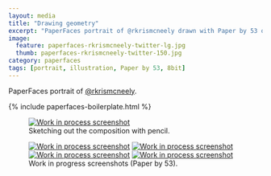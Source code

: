 ```yaml
---
layout: media
title: "Drawing geometry"
excerpt: "PaperFaces portrait of @rkrismcneely drawn with Paper by 53 on an iPad."
image: 
  feature: paperfaces-rkrismcneely-twitter-lg.jpg
  thumb: paperfaces-rkrismcneely-twitter-150.jpg
category: paperfaces
tags: [portrait, illustration, Paper by 53, 8bit]
---
```


PaperFaces portrait of <a href="http://twitter.com/rkrismcneely">@rkrismcneely</a>.

{% include paperfaces-boilerplate.html %}

<figure>
	<a href="{{ site.url }}/images/paperfaces-rkrismcneely-process-1-lg.jpg"><img src="{{ site.url }}/images/paperfaces-rkrismcneely-process-1-750.jpg" alt="Work in process screenshot"></a>
	<figcaption>Sketching out the composition with pencil.</figcaption>
</figure>

<figure class="half">
	<a href="{{ site.url }}/images/paperfaces-rkrismcneely-process-2-lg.jpg"><img src="{{ site.url }}/images/paperfaces-rkrismcneely-process-2-600.jpg" alt="Work in process screenshot"></a>
	<a href="{{ site.url }}/images/paperfaces-rkrismcneely-process-3-lg.jpg"><img src="{{ site.url }}/images/paperfaces-rkrismcneely-process-3-600.jpg" alt="Work in process screenshot"></a>
	<a href="{{ site.url }}/images/paperfaces-rkrismcneely-process-4-lg.jpg"><img src="{{ site.url }}/images/paperfaces-rkrismcneely-process-4-600.jpg" alt="Work in process screenshot"></a>
	<a href="{{ site.url }}/images/paperfaces-rkrismcneely-process-5-lg.jpg"><img src="{{ site.url }}/images/paperfaces-rkrismcneely-process-5-600.jpg" alt="Work in process screenshot"></a>
	<figcaption>Work in progress screenshots (Paper by 53).</figcaption>
</figure>
